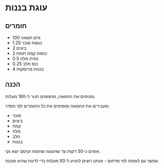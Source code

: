 # עוגת בננות

## חומרים

- 100 גרם חמאה
- 1.25 כוסות סוכר
- 2 ביצים
- 2 כוסות קמח תופח
- 0.5 כפית מלח
- 0.25 כוס חלב
- 4 בננות מרוסקות

## הכנה

ממיסים את החמאה, מחממים תנור ל-180 מעלות.

מעבירים את החמאה ומוסיפים את כל החומרים לפי הסדר:

- סוכר
- ביצים
- קמח
- מלח
- חלב
- בננות

אופים כ-30 דקות עד שהעוגה שחומה וקיסם יוצא נקי.

אפשר גם לאפות לפי מדחום - אנחנו רוצים להגיע ל-93 מעלות כדי לדעת שהיא מוכנה.